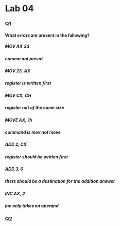 # Lab 04
### Q1
#### What errors are present in the following?
##### MOV AX 3d
##### comma not presnt
##### MOV 23, AX
##### register is written first
##### MOV CX, CH
##### register not of the same size
##### MOVE AX, 1h
##### command is mov not move
##### ADD 2, CX
##### register should be written first
##### ADD 3, 6
##### there should be a destination for the addition answer
##### INC AX, 2
##### inc only takes on operand
### Q2
